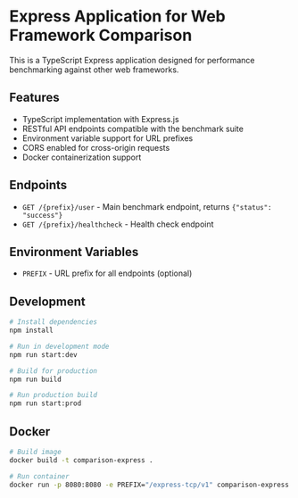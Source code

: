 # Express Application for Web Framework Comparison

This is a TypeScript Express application designed for performance benchmarking against other web frameworks.

## Features

- TypeScript implementation with Express.js
- RESTful API endpoints compatible with the benchmark suite
- Environment variable support for URL prefixes
- CORS enabled for cross-origin requests
- Docker containerization support

## Endpoints

- `GET /{prefix}/user` - Main benchmark endpoint, returns `{"status": "success"}`
- `GET /{prefix}/healthcheck` - Health check endpoint

## Environment Variables

- `PREFIX` - URL prefix for all endpoints (optional)

## Development

```bash
# Install dependencies
npm install

# Run in development mode
npm run start:dev

# Build for production
npm run build

# Run production build
npm run start:prod
```

## Docker

```bash
# Build image
docker build -t comparison-express .

# Run container
docker run -p 8080:8080 -e PREFIX="/express-tcp/v1" comparison-express
```